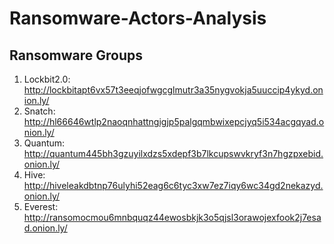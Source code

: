 # Ransomware-Actors-Analysis

## Ransomware Groups
1. Lockbit2.0: http://lockbitapt6vx57t3eeqjofwgcglmutr3a35nygvokja5uuccip4ykyd.onion.ly/
2. Snatch: http://hl66646wtlp2naoqnhattngigjp5palgqmbwixepcjyq5i534acgqyad.onion.ly/
3. Quantum: http://quantum445bh3gzuyilxdzs5xdepf3b7lkcupswvkryf3n7hgzpxebid.onion.ly/
4. Hive: http://hiveleakdbtnp76ulyhi52eag6c6tyc3xw7ez7iqy6wc34gd2nekazyd.onion.ly/
5. Everest: http://ransomocmou6mnbquqz44ewosbkjk3o5qjsl3orawojexfook2j7esad.onion.ly/